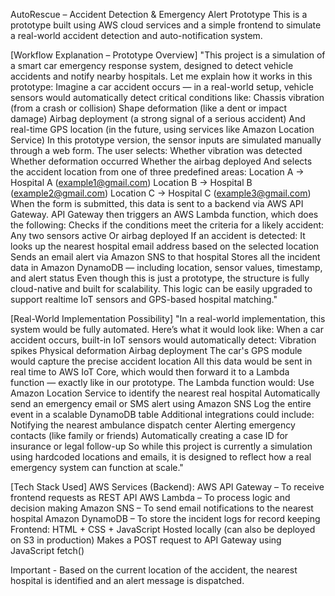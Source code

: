 AutoRescue – Accident Detection & Emergency Alert Prototype
This is a prototype built using AWS cloud services and a simple frontend to simulate a real-world accident detection and auto-notification
system.

[Workflow Explanation – Prototype Overview]
"This project is a simulation of a smart car emergency response system, designed to detect vehicle accidents and notify nearby hospitals.
Let me explain how it works in this prototype:
Imagine a car accident occurs — in a real-world setup, vehicle sensors would automatically detect critical conditions like:
Chassis vibration (from a crash or collision)
Shape deformation (like a dent or impact damage)
Airbag deployment (a strong signal of a serious accident)
And real-time GPS location (in the future, using services like Amazon Location Service)
In this prototype version, the sensor inputs are simulated manually through a web form. The user selects:
Whether vibration was detected
Whether deformation occurred
Whether the airbag deployed
And selects the accident location from one of three predefined areas:
Location A → Hospital A (example1@gmail.com)
Location B → Hospital B (example2@gmail.com)
Location C → Hospital C (example3@gmail.com)
When the form is submitted, this data is sent to a backend via AWS API Gateway.
API Gateway then triggers an AWS Lambda function, which does the following:
Checks if the conditions meet the criteria for a likely accident:
Any two sensors active
Or airbag deployed
If an accident is detected:
It looks up the nearest hospital email address based on the selected location
Sends an email alert via Amazon SNS to that hospital
Stores all the incident data in Amazon DynamoDB — including location, sensor values, timestamp, and alert status
Even though this is just a prototype, the structure is fully cloud-native and built for scalability. This logic can be easily upgraded to support realtime IoT sensors and GPS-based hospital matching."

[Real-World Implementation Possibility]
"In a real-world implementation, this system would be fully automated.
Here’s what it would look like:
When a car accident occurs, built-in IoT sensors would automatically detect:
Vibration spikes
Physical deformation
Airbag deployment
The car's GPS module would capture the precise accident location
All this data would be sent in real time to AWS IoT Core, which would then forward it to a Lambda function — exactly like in our prototype.
The Lambda function would:
Use Amazon Location Service to identify the nearest real hospital
Automatically send an emergency email or SMS alert using Amazon SNS
Log the entire event in a scalable DynamoDB table
Additional integrations could include:
Notifying the nearest ambulance dispatch center
Alerting emergency contacts (like family or friends)
Automatically creating a case ID for insurance or legal follow-up
So while this project is currently a simulation using hardcoded locations and emails, it is designed to reflect how a real emergency system can
function at scale."

[Tech Stack Used]
AWS Services (Backend):
AWS API Gateway – To receive frontend requests as REST API
AWS Lambda – To process logic and decision making
Amazon SNS – To send email notifications to the nearest hospital
Amazon DynamoDB – To store the incident logs for record keeping
Frontend:
HTML + CSS + JavaScript
Hosted locally (can also be deployed on S3 in production)
Makes a POST request to API Gateway using JavaScript fetch()

Important - Based on the current location of the accident, the nearest hospital is identified and
an alert message is dispatched.
